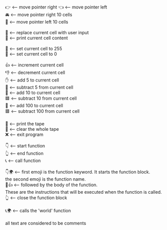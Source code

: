 👉 <-- move pointer right
👈 <-- move pointer left<br>
🚘 <-- move pointer right 10 cells<br>
🚗 <-- move pointer left 10 cells<br>
<br>
📖 <-- replace current cell with user input<br>
📝 <-- print current cell content<br>
<br>
🧿 <-- set current cell to 255<br>
🚫 <-- set current cell to 0<br>
<br>
👍 <-- increment current cell<br>
👎 <-- decrement current cell<br>
✋ <-- add 5 to current cell<br>
🤚 <-- subtract 5 from current cell<br>
🔵 <-- add 10 to current cell<br>
🟦 <-- subtract 10 from current cell<br>
🔴 <-- add 100 to current cell<br>
🟥 <-- subtract 100 from current cell<br>
<br>
📼 <-- print the tape<br>
🚿 <-- clear the whole tape<br>
❌ <-- exit program<br>
<br>
👇 <-- start function<br>
👆 <-- end function<br>
📞 <-- call function<br>
<br>
👇🌍 <-- first emoji is the function keyword. It starts the function block.<br>
         the second emoji is the function name.<br>
    🔵👍 <-- followed by the body of the function.<br>
             These are the instructions that will be executed when the function is called.<br>
👆 <-- close the function block<br>
<br>
📞🌍 <-- calls the 'world' function<br>
<br>
all text are considered to be comments<br>